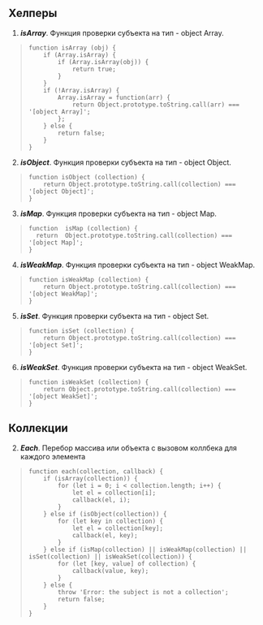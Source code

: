 ## Хелперы

 1. ***isArray***. Функция проверки субъекта на тип - object Array.

>     function isArray (obj) {
>         if (Array.isArray) {
>             if (Array.isArray(obj)) {
>                 return true;
>             }
>         }
>         if (!Array.isArray) {
>             Array.isArray = function(arr) {
>                 return Object.prototype.toString.call(arr) === '[object Array]';
>             };
>         } else {
>             return false;
>         }
>     }
2. ***isObject***. Функция проверки субъекта на тип - object Object.
> 
>     function isObject (collection) {
>         return Object.prototype.toString.call(collection) === '[object Object]';
>     }
3. ***isMap***. Функция проверки субъекта на тип - object Map.
> 
>     function  isMap (collection) {  
>     	return  Object.prototype.toString.call(collection) ===  '[object Map]';  
>     }
4. ***isWeakMap***. Функция проверки субъекта на тип - object WeakMap.
>
>     function isWeakMap (collection) {
>         return Object.prototype.toString.call(collection) === '[object WeakMap]';
>     }
5. ***isSet***. Функция проверки субъекта на тип - object Set.
>
>     function isSet (collection) {
>         return Object.prototype.toString.call(collection) === '[object Set]';
>     }
6. ***isWeakSet***. Функция проверки субъекта на тип - object WeakSet.
>
>     function isWeakSet (collection) {
>         return Object.prototype.toString.call(collection) === '[object WeakSet]';
>     }

## Коллекции

2. ***Each***. Перебор массива или объекта с вызовом коллбека для каждого элемента

>     function each(collection, callback) {
>         if (isArray(collection)) {
>             for (let i = 0; i < collection.length; i++) {
>                 let el = collection[i];
>                 callback(el, i);
>             }
>         } else if (isObject(collection)) {
>             for (let key in collection) {
>                 let el = collection[key];
>                 callback(el, key);
>             }
>         } else if (isMap(collection) || isWeakMap(collection) || isSet(collection) || isWeakSet(collection)) {
>             for (let [key, value] of collection) {
>                 callback(value, key);
>             }
>         } else {
>             throw 'Error: the subject is not a collection';
>             return false;
>         }
>     }
